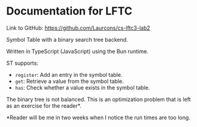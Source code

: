 # Documentation for LFTC

Link to GitHub: https://github.com/Laurcons/cs-lftc3-lab2

Symbol Table with a binary search tree backend.

Written in TypeScript (JavaScript) using the Bun runtime.

ST supports:

- `register`: Add an entry in the symbol table.
- `get`: Retrieve a value from the symbol table.
- `has`: Check whether a value exists in the symbol table.

The binary tree is not balanced. This is an optimization problem that is
left as an exercise for the reader\*.

\*Reader will be me in two weeks when I notice the run times are too long.
